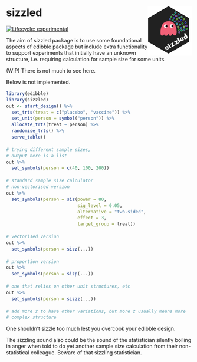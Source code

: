 
<!-- README.md is generated from README.Rmd. Please edit that file -->

# sizzled <img src="man/figures/logo.png" align="right" alt="" width="120" />

<!-- badges: start -->

[![Lifecycle:
experimental](https://img.shields.io/badge/lifecycle-experimental-orange.svg)](https://www.tidyverse.org/lifecycle/#experimental)
<!-- badges: end -->

The aim of sizzled package is to use some foundational aspects of
edibble package but include extra functionality to support experiments
that initially have an unknown structure, i.e. requiring calculation for
sample size for some units.

(WIP) There is not much to see here.

Below is not implemented.

``` r
library(edibble)
library(sizzled)
out <- start_design() %>% 
  set_trts(treat = c("placebo", "vaccine")) %>% 
  set_unit(person = symbol("person")) %>% 
  allocate_trts(treat ~ person) %>% 
  randomise_trts() %>% 
  serve_table()

# trying different sample sizes, 
# output here is a list
out %>% 
  set_symbols(person = c(40, 100, 200))

# standard sample size calculator
# non-vectorised version
out %>% 
  set_symbols(person = siz(power = 80,
                           sig_level = 0.05,
                           alternative = "two.sided",
                           effect = 3,
                           target_group = treat))

# vectorised version
out %>% 
  set_symbols(person = sizz(...))

# proportion version
out %>% 
  set_symbols(person = sizp(...))

# one that relies on other unit structures, etc
out %>% 
  set_symbols(person = sizzz(...))

# add more z to have other variations, but more z usually means more
# complex structure
```

One shouldn’t sizzle too much lest you overcook your edibble design.

The sizzling sound also could be the sound of the statistician silently
boiling in anger when told to do yet another sample size calculation
from their non-statistical colleague. Beware of that sizzling
statistician.

